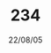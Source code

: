 ---
slug: 568
title: 234
description: 79
package: 345
date: 22/08/05
source: 213
tags: 'astro, typescript, remark, plugin'
---